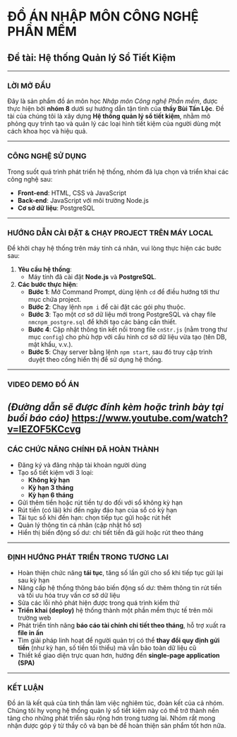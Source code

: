 # ĐỒ ÁN NHẬP MÔN CÔNG NGHỆ PHẦN MỀM  
## Đề tài: Hệ thống Quản lý Sổ Tiết Kiệm

---

### LỜI MỞ ĐẦU

Đây là sản phẩm đồ án môn học *Nhập môn Công nghệ Phần mềm*, được thực hiện bởi **nhóm 8** dưới sự hướng dẫn tận tình của **thầy Bùi Tấn Lộc**. Đề tài của chúng tôi là xây dựng **Hệ thống quản lý sổ tiết kiệm**, nhằm mô phỏng quy trình tạo và quản lý các loại hình tiết kiệm của người dùng một cách khoa học và hiệu quả.

---

### CÔNG NGHỆ SỬ DỤNG

Trong suốt quá trình phát triển hệ thống, nhóm đã lựa chọn và triển khai các công nghệ sau:

- **Front-end**: HTML, CSS và JavaScript  
- **Back-end**: JavaScript với môi trường Node.js  
- **Cơ sở dữ liệu**: PostgreSQL

---

### HƯỚNG DẪN CÀI ĐẶT & CHẠY PROJECT TRÊN MÁY LOCAL

Để khởi chạy hệ thống trên máy tính cá nhân, vui lòng thực hiện các bước sau:

1. **Yêu cầu hệ thống**:
   - Máy tính đã cài đặt **Node.js** và **PostgreSQL**.
2. **Các bước thực hiện**:
   - **Bước 1**: Mở Command Prompt, dùng lệnh `cd` để điều hướng tới thư mục chứa project.
   - **Bước 2**: Chạy lệnh `npm i` để cài đặt các gói phụ thuộc.
   - **Bước 3**: Tạo một cơ sở dữ liệu mới trong PostgreSQL và chạy file `nmcnpm_postgre.sql` để khởi tạo các bảng cần thiết.
   - **Bước 4**: Cập nhật thông tin kết nối trong file `cnStr.js` (nằm trong thư mục `config`) cho phù hợp với cấu hình cơ sở dữ liệu vừa tạo (tên DB, mật khẩu, v.v.).
   - **Bước 5**: Chạy server bằng lệnh `npm start`, sau đó truy cập trình duyệt theo cổng hiển thị để sử dụng hệ thống.

---

### VIDEO DEMO ĐỒ ÁN  
*(Đường dẫn sẽ được đính kèm hoặc trình bày tại buổi báo cáo)*
https://www.youtube.com/watch?v=lEZOF5KCcvg
---

### CÁC CHỨC NĂNG CHÍNH ĐÃ HOÀN THÀNH

- Đăng ký và đăng nhập tài khoản người dùng
- Tạo sổ tiết kiệm với 3 loại:
  - **Không kỳ hạn**
  - **Kỳ hạn 3 tháng**
  - **Kỳ hạn 6 tháng**
- Gửi thêm tiền hoặc rút tiền tự do đối với sổ không kỳ hạn
- Rút tiền (có lãi) khi đến ngày đáo hạn của sổ có kỳ hạn
- Tái tục sổ khi đến hạn: chọn tiếp tục gửi hoặc rút hết
- Quản lý thông tin cá nhân (cập nhật hồ sơ)
- Hiển thị biến động số dư: chi tiết tiền đã gửi hoặc rút theo tháng

---

### ĐỊNH HƯỚNG PHÁT TRIỂN TRONG TƯƠNG LAI

- Hoàn thiện chức năng **tái tục**, tăng số lần gửi cho sổ khi tiếp tục gửi lại sau kỳ hạn
- Nâng cấp hệ thống thông báo biến động số dư: thêm thông tin rút tiền và tối ưu hóa truy vấn cơ sở dữ liệu
- Sửa các lỗi nhỏ phát hiện được trong quá trình kiểm thử
- **Triển khai (deploy)** hệ thống thành một phần mềm thực tế trên môi trường web
- Phát triển tính năng **báo cáo tài chính chi tiết theo tháng**, hỗ trợ xuất ra **file in ấn**
- Tìm giải pháp linh hoạt để người quản trị có thể **thay đổi quy định gửi tiền** (như kỳ hạn, số tiền tối thiểu) mà vẫn bảo toàn dữ liệu cũ
- Thiết kế giao diện trực quan hơn, hướng đến **single-page application (SPA)**

---

### KẾT LUẬN

Đồ án là kết quả của tinh thần làm việc nghiêm túc, đoàn kết của cả nhóm. Chúng tôi hy vọng hệ thống quản lý sổ tiết kiệm này có thể trở thành nền tảng cho những phát triển sâu rộng hơn trong tương lai. Nhóm rất mong nhận được góp ý từ thầy cô và bạn bè để hoàn thiện sản phẩm tốt hơn nữa.
